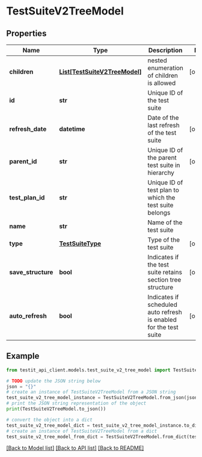 # TestSuiteV2TreeModel


## Properties

Name | Type | Description | Notes
------------ | ------------- | ------------- | -------------
**children** | [**List[TestSuiteV2TreeModel]**](TestSuiteV2TreeModel.md) | nested enumeration of children is allowed | [optional] 
**id** | **str** | Unique ID of the test suite | 
**refresh_date** | **datetime** | Date of the last refresh of the test suite | [optional] 
**parent_id** | **str** | Unique ID of the parent test suite in hierarchy | [optional] 
**test_plan_id** | **str** | Unique ID of test plan to which the test suite belongs | 
**name** | **str** | Name of the test suite | 
**type** | [**TestSuiteType**](TestSuiteType.md) | Type of the test suite | [optional] 
**save_structure** | **bool** | Indicates if the test suite retains section tree structure | [optional] 
**auto_refresh** | **bool** | Indicates if scheduled auto refresh is enabled for the test suite | [optional] 

## Example

```python
from testit_api_client.models.test_suite_v2_tree_model import TestSuiteV2TreeModel

# TODO update the JSON string below
json = "{}"
# create an instance of TestSuiteV2TreeModel from a JSON string
test_suite_v2_tree_model_instance = TestSuiteV2TreeModel.from_json(json)
# print the JSON string representation of the object
print(TestSuiteV2TreeModel.to_json())

# convert the object into a dict
test_suite_v2_tree_model_dict = test_suite_v2_tree_model_instance.to_dict()
# create an instance of TestSuiteV2TreeModel from a dict
test_suite_v2_tree_model_from_dict = TestSuiteV2TreeModel.from_dict(test_suite_v2_tree_model_dict)
```
[[Back to Model list]](../README.md#documentation-for-models) [[Back to API list]](../README.md#documentation-for-api-endpoints) [[Back to README]](../README.md)


